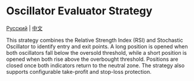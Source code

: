 # Oscillator Evaluator Strategy
[Русский](README_ru.md) | [中文](README_cn.md)

This strategy combines the Relative Strength Index (RSI) and Stochastic Oscillator to identify entry and exit points. A long position is opened when both oscillators fall below the oversold threshold, while a short position is opened when both rise above the overbought threshold. Positions are closed once both indicators return to the neutral zone. The strategy also supports configurable take-profit and stop-loss protection.
